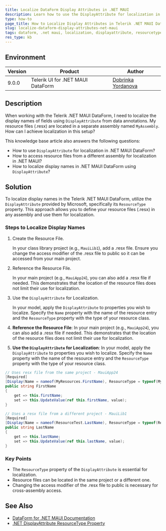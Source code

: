 ```yaml
---
title: Localize DataForm Display Attributes in .NET MAUI
description: Learn how to use the DisplayAttribute for localization in the Telerik .NET MAUI DataForm.
type: how-to
page_title: How to Localize Display Attributes in Telerik .NET MAUI DataForm
slug: localize-dataform-display-attributes-net-maui
tags: dataform, .net maui, localization, displayattribute, resourcetype
res_type: kb
---
```


## Environment

| Version | Product | Author | 
| --- | --- | ---- | 
| 9.0.0 | Telerik UI for .NET MAUI DataForm | [Dobrinka Yordanova](https://www.telerik.com/blogs/author/dobrinka-yordanova)| 

## Description

When working with the Telerik .NET MAUI DataForm, I need to localize the display names of fields using `DisplayAttribute` from data annotations. My resource files (.resx) are located in a separate assembly named `MyAssembly`. How can I achieve localization in this setup?

This knowledge base article also answers the following questions:
- How to use `DisplayAttribute` for localization in .NET MAUI DataForm?
- How to access resource files from a different assembly for localization in .NET MAUI?
- How to localize display names in .NET MAUI DataForm using `DisplayAttribute`?

## Solution

To localize display names in the Telerik .NET MAUI DataForm, utilize the `DisplayAttribute` provided by Microsoft, specifically its `ResourceType` property. This approach allows you to define your resource files (.resx) in any assembly and use them for localization.

### Steps to Localize Display Names

1. Create the Resource File.

   In your class library project (e.g., `MauiLib1`), add a .resx file. Ensure you change the access modifier of the .resx file to public so it can be accessed from your main project.

1. Reference the Resource File.

   In your main project (e.g., `MauiApp24`), you can also add a .resx file if needed. This demonstrates that the location of the resource files does not limit their use for localization.

1. Use the `DisplayAttribute` for Localization.

   In your model, apply the `DisplayAttribute` to properties you wish to localize. Specify the `Name` property with the name of the resource entry and the `ResourceType` property with the type of your resource class.

2. **Reference the Resource File**: In your main project (e.g., `MauiApp24`), you can also add a .resx file if needed. This demonstrates that the location of the resource files does not limit their use for localization.

3. **Use the `DisplayAttribute` for Localization**: In your model, apply the `DisplayAttribute` to properties you wish to localize. Specify the `Name` property with the name of the resource entry and the `ResourceType` property with the type of your resource class.

```csharp
// Uses resx file from the same project - MauiApp24
[Required]
[Display(Name = nameof(MyResources.FirstName), ResourceType = typeof(MyResources))]
public string FirstName
{
    get => this.firstName;
    set => this.UpdateValue(ref this.firstName, value);
}

// Uses a resx file from a different project - MauiLib1
[Required]
[Display(Name = nameof(ResourceTest.LastName), ResourceType = typeof(ResourceTest))]
public string LastName
{
    get => this.lastName;
    set => this.UpdateValue(ref this.lastName, value);
}
```

### Key Points
- The `ResourceType` property of the `DisplayAttribute` is essential for localization.
- Resource files can be located in the same project or a different one.
- Changing the access modifier of the .resx file to public is necessary for cross-assembly access.

## See Also

- [DataForm for .NET MAUI Documentation](https://docs.telerik.com/devtools/maui/controls/dataform/overview)
- [.NET DisplayAttribute ResourceType Property](https://learn.microsoft.com/en-us/dotnet/api/system.componentmodel.dataannotations.displayattribute.resourcetype?view=net-7.0#system-componentmodel-dataannotations-displayattribute-resourcetype)
